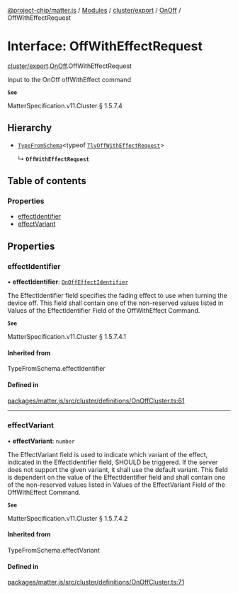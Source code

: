 [@project-chip/matter.js](../README.md) / [Modules](../modules.md) / [cluster/export](../modules/cluster_export.md) / [OnOff](../modules/cluster_export.OnOff.md) / OffWithEffectRequest

# Interface: OffWithEffectRequest

[cluster/export](../modules/cluster_export.md).[OnOff](../modules/cluster_export.OnOff.md).OffWithEffectRequest

Input to the OnOff offWithEffect command

**`See`**

MatterSpecification.v11.Cluster § 1.5.7.4

## Hierarchy

- [`TypeFromSchema`](../modules/tlv_export.md#typefromschema)\<typeof [`TlvOffWithEffectRequest`](../modules/cluster_export.OnOff.md#tlvoffwitheffectrequest)\>

  ↳ **`OffWithEffectRequest`**

## Table of contents

### Properties

- [effectIdentifier](cluster_export.OnOff.OffWithEffectRequest.md#effectidentifier)
- [effectVariant](cluster_export.OnOff.OffWithEffectRequest.md#effectvariant)

## Properties

### effectIdentifier

• **effectIdentifier**: [`OnOffEffectIdentifier`](../enums/cluster_export.OnOff.OnOffEffectIdentifier.md)

The EffectIdentifier field specifies the fading effect to use when turning the device off. This field shall
contain one of the non-reserved values listed in Values of the EffectIdentifier Field of the OffWithEffect
Command.

**`See`**

MatterSpecification.v11.Cluster § 1.5.7.4.1

#### Inherited from

TypeFromSchema.effectIdentifier

#### Defined in

[packages/matter.js/src/cluster/definitions/OnOffCluster.ts:61](https://github.com/project-chip/matter.js/blob/0c058ae17fdba4c0b89b8b13c309011d51782299/packages/matter.js/src/cluster/definitions/OnOffCluster.ts#L61)

___

### effectVariant

• **effectVariant**: `number`

The EffectVariant field is used to indicate which variant of the effect, indicated in the EffectIdentifier
field, SHOULD be triggered. If the server does not support the given variant, it shall use the default
variant. This field is dependent on the value of the EffectIdentifier field and shall contain one of the
non-reserved values listed in Values of the EffectVariant Field of the OffWithEffect Command.

**`See`**

MatterSpecification.v11.Cluster § 1.5.7.4.2

#### Inherited from

TypeFromSchema.effectVariant

#### Defined in

[packages/matter.js/src/cluster/definitions/OnOffCluster.ts:71](https://github.com/project-chip/matter.js/blob/0c058ae17fdba4c0b89b8b13c309011d51782299/packages/matter.js/src/cluster/definitions/OnOffCluster.ts#L71)
